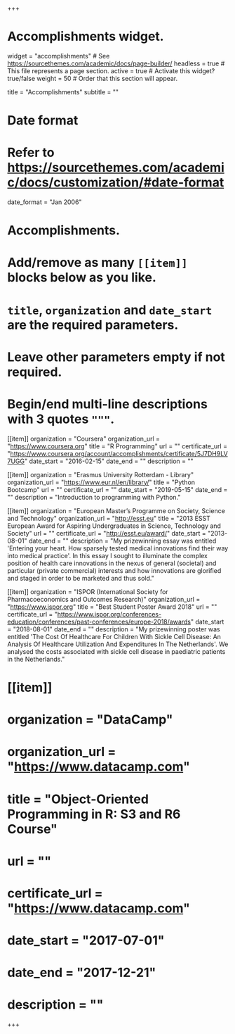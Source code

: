 +++
# Accomplishments widget.
widget = "accomplishments"  # See https://sourcethemes.com/academic/docs/page-builder/
headless = true  # This file represents a page section.
active = true  # Activate this widget? true/false
weight = 50  # Order that this section will appear.

title = "Accomplish&shy;ments"
subtitle = ""

# Date format
#   Refer to https://sourcethemes.com/academic/docs/customization/#date-format
date_format = "Jan 2006"

# Accomplishments.
#   Add/remove as many `[[item]]` blocks below as you like.
#   `title`, `organization` and `date_start` are the required parameters.
#   Leave other parameters empty if not required.
#   Begin/end multi-line descriptions with 3 quotes `"""`.

[[item]]
  organization = "Coursera"
  organization_url = "https://www.coursera.org"
  title = "R Programming"
  url = ""
  certificate_url = "https://www.coursera.org/account/accomplishments/certificate/5J7DH9LV7UGG"
  date_start = "2016-02-15"
  date_end = ""
  description = ""

[[item]]
  organization = "Erasmus University Rotterdam - Library"
  organization_url = "https://www.eur.nl/en/library/"
  title = "Python Bootcamp"
  url = ""
  certificate_url = ""
  date_start = "2019-05-15"
  date_end = ""
  description = "Introduction to programming with Python."
  
[[item]]
  organization = "European Master’s Programme on Society, Science and Technology"
  organization_url = "http://esst.eu"
  title = "2013 ESST European Award for Aspiring Undergraduates in Science, Technology and Society"
  url = ""
  certificate_url = "http://esst.eu/award/"
  date_start = "2013-08-01"
  date_end = ""
  description = "My prizewinning essay was entitled 'Entering your heart. How sparsely tested medical innovations find their way into medical practice'. In this essay I sought to illuminate the complex position of health care innovations in the nexus of general (societal) and particular (private commercial) interests and how innovations are glorified and staged in order to be marketed and thus sold."
  
[[item]]
  organization = "ISPOR (International Society for Pharmacoeconomics and Outcomes Research)"
  organization_url = "https://www.ispor.org"
  title = "Best Student Poster Award 2018"
  url = ""
  certificate_url = "https://www.ispor.org/conferences-education/conferences/past-conferences/europe-2018/awards"
  date_start = "2018-08-01"
  date_end = ""
  description = "My prizewinning poster was entitled 'The Cost Of Healthcare For Children With Sickle Cell Disease: An Analysis Of Healthcare Utilization And Expenditures In The Netherlands'. We analysed the costs associated with sickle cell disease in paediatric patients in the Netherlands."

# [[item]]
#   organization = "DataCamp"
#   organization_url = "https://www.datacamp.com"
#   title = "Object-Oriented Programming in R: S3 and R6 Course"
#   url = ""
#   certificate_url = "https://www.datacamp.com"
#   date_start = "2017-07-01"
#   date_end = "2017-12-21"
#   description = ""

+++

